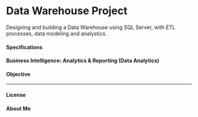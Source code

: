 # Data Warehouse Project

Designing and building a Data Warehouse using SQL Server, with ETL processes, data modeling and analystics.

#### Specifications


#### Business Intelligence: Analytics & Reporting (Data Analytics)


#### Objective

----

#### License


#### About Me
